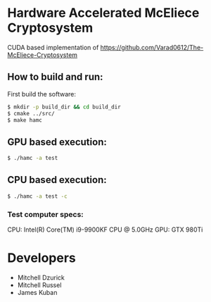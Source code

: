 # Hardware Accelerated McEliece Cryptosystem

CUDA based implementation of https://github.com/Varad0612/The-McEliece-Cryptosystem


## How to build and run:
First build the software:
```bash
$ mkdir -p build_dir && cd build_dir
$ cmake ../src/
$ make hamc
```

## GPU based execution:
```bash
$ ./hamc -a test
```

## CPU based execution:

```bash
$ ./hamc -a test -c
```
### Test computer specs:
CPU: Intel(R) Core(TM) i9-9900KF CPU @ 5.0GHz
GPU: GTX 980Ti

# Developers
* Mitchell Dzurick
* Mitchell Russel
* James Kuban
